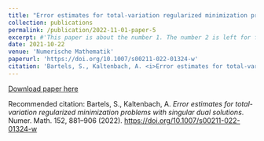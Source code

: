 ```yaml
---
title: "Error estimates for total-variation regularized minimization problems with singular dual solutions"
collection: publications
permalink: /publication/2022-11-01-paper-5
excerpt: #'This paper is about the number 1. The number 2 is left for future work.'
date: 2021-10-22
venue: 'Numerische Mathematik'
paperurl: 'https://doi.org/10.1007/s00211-022-01324-w'
citation: 'Bartels, S., Kaltenbach, A. <i>Error estimates for total-variation regularized minimization problems with singular dual solutions</i>. Numer. Math. 152,  881–906 (2022). https://doi.org/10.1007/s00211-022-01324-w'
---
```


[Download paper here](https://doi.org/10.1007/s00211-022-01324-w) 

Recommended citation: Bartels, S., Kaltenbach, A. <i>Error estimates for total-variation regularized minimization problems with singular dual solutions</i>. Numer. Math. 152,  881–906 (2022). https://doi.org/10.1007/s00211-022-01324-w

